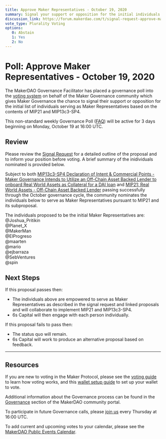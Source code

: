 ```yaml
---
title: Approve Maker Representatives - October 19, 2020
summary: Signal your support or opposition for the initial individuals serving as Maker Representatives for Real World Assets as collateral described in MIP21 and MIP13c3-SP4.
discussion_link: https://forum.makerdao.com/t/signal-request-approve-maker-representatives-as-an-oversight-role-for-real-world-assets-october-2020/4656
vote_type: Plurality Voting
options:
   0: Abstain
   1: Yes
   2: No
---
```

# Poll: Approve Maker Representatives - October 19, 2020

The MakerDAO Governance Facilitator has placed a governance poll into the [voting system](https://vote.makerdao.com/polling) on behalf of the Maker Governance community which gives Maker Governance the chance to signal their support or opposition for the initial list of individuals serving as Maker Representatives based on the contents of MIP21 and MIP13c3-SP4.

This non-standard weekly Governance Poll ([FAQ](https://community-development.makerdao.com/makerdao-mcd-faqs/faqs#governance)) will be active for 3 days beginning on Monday, October 19 at 16:00 UTC.

## Review

Please review the [Signal Request](https://forum.makerdao.com/t/signal-request-approve-maker-representatives-as-an-oversight-role-for-real-world-assets-october-2020/4656) for a detailed outline of the proposal and to inform your position before voting. A brief summary of the inidividuals nominated is provided below.

Subject to both [MIP13c3-SP4 Declaration of Intent & Commercial Points - Maker Governance Intends to Utilize an Off-Chain Asset Backed Lender to onboard Real World Assets as Collateral for a DAI loan](https://forum.makerdao.com/t/mip13c3-sp4-declaration-of-intent-commercial-points-off-chain-asset-backed-lender-to-onboard-real-world-assets-as-collateral-for-a-dai-loan/3914) and [MIP21: Real World Assets - Off-Chain Asset Backed Lender](https://forum.makerdao.com/t/mip21-real-world-assets-off-chain-asset-backed-lender/3917) passing successfully through the October governance cycle, the community nominates the individuals below to serve as Maker Representatives pursuant to MIP21 and its subproposal.

The individuals proposed to be the initial Maker Representatives are:  
@Joshua_Pritikin  
@Planet_X  
@MakerMan  
@ElProgreso  
@maarten  
@mario  
@ejbarraza  
@SebVentures  
@spin  

## Next Steps

If this proposal passes then:

* The individuals above are empowered to serve as Maker Representatives as described in the signal request and linked proposals and will collaborate to implement MIP21 and MIP13c3-SP4.
* 6s Capital will then engage with each person individually.

If this proposal fails to pass then:

* The status quo will remain.
* 6s Capital will work to produce an alternative proposal based on feedback.

---

## Resources

If you are new to voting in the Maker Protocol, please see the [voting guide](https://community-development.makerdao.com/en/learn/governance/how-voting-works/) to learn how voting works, and this [wallet setup guide](https://community-development.makerdao.com/en/learn/governance/voting-setup/) to set up your wallet to vote.

Additional information about the Governance process can be found in the [Governance](https://community-development.makerdao.com/en/learn/governance) section of the MakerDAO community portal.

To participate in future Governance calls, please [join us](https://github.com/makerdao/community/tree/master/governance/governance-and-risk-meetings) every Thursday at 16:00 UTC.

To add current and upcoming votes to your calendar, please see the [MakerDAO Public Events Calendar](https://calendar.google.com/calendar/embed?src=makerdao.com_3efhm2ghipksegl009ktniomdk%40group.calendar.google.com&ctz=America%2FLos_Angeles).

